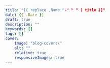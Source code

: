 ```yaml
---
title: "{{ replace .Name "-" " " | title }}"
date: {{ .Date }}
draft: true
description: ""
keywords: []
tags: []
cover:
    image: "blog-covers/"
    alt: ""
    relative: true 
    responsiveImages: true
---
```


